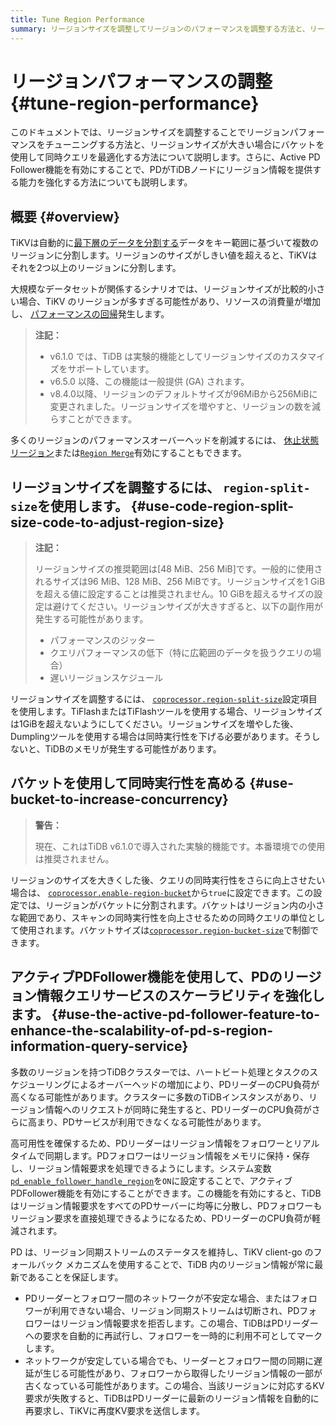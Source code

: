 ```yaml
---
title: Tune Region Performance
summary: リージョンサイズを調整してリージョンのパフォーマンスを調整する方法と、リージョンサイズが大きい場合にバケットを使用して同時クエリを最適化する方法を学習します。
---
```


# リージョンパフォーマンスの調整 {#tune-region-performance}

このドキュメントでは、リージョンサイズを調整することでリージョンパフォーマンスをチューニングする方法と、リージョンサイズが大きい場合にバケットを使用して同時クエリを最適化する方法について説明します。さらに、Active PD Follower機能を有効にすることで、PDがTiDBノードにリージョン情報を提供する能力を強化する方法についても説明します。

## 概要 {#overview}

TiKVは自動的に[最下層のデータを分割する](/best-practices/tidb-best-practices.md#data-sharding)データをキー範囲に基づいて複数のリージョンに分割します。リージョンのサイズがしきい値を超えると、TiKVはそれを2つ以上のリージョンに分割します。

大規模なデータセットが関係するシナリオでは、リージョンサイズが比較的小さい場合、TiKV のリージョンが多すぎる可能性があり、リソースの消費量が増加し、 [パフォーマンスの回帰](/best-practices/massive-regions-best-practices.md#performance-problem)発生します。

> **注記：**
>
> -   v6.1.0 では、TiDB は実験的機能としてリージョンサイズのカスタマイズをサポートしています。
> -   v6.5.0 以降、この機能は一般提供 (GA) されます。
> -   v8.4.0以降、リージョンのデフォルトサイズが96MiBから256MiBに変更されました。リージョンサイズを増やすと、リージョンの数を減らすことができます。

多くのリージョンのパフォーマンスオーバーヘッドを削減するには、 [休止状態リージョン](/best-practices/massive-regions-best-practices.md#method-4-increase-the-number-of-tikv-instances)または[`Region Merge`](/best-practices/massive-regions-best-practices.md#method-5-adjust-raft-base-tick-interval)有効にすることもできます。

## リージョンサイズを調整するには、 <code>region-split-size</code>を使用します。 {#use-code-region-split-size-code-to-adjust-region-size}

> **注記：**
>
> リージョンサイズの推奨範囲は[48 MiB、256 MiB]です。一般的に使用されるサイズは96 MiB、128 MiB、256 MiBです。リージョンサイズを1 GiBを超える値に設定することは推奨されません。10 GiBを超えるサイズの設定は避けてください。リージョンサイズが大きすぎると、以下の副作用が発生する可能性があります。
>
> -   パフォーマンスのジッター
> -   クエリパフォーマンスの低下（特に広範囲のデータを扱うクエリの場合）
> -   遅いリージョンスケジュール

リージョンサイズを調整するには、 [`coprocessor.region-split-size`](/tikv-configuration-file.md#region-split-size)設定項目を使用します。TiFlashまたはTiFlashツールを使用する場合、リージョンサイズは1GiBを超えないようにしてください。リージョンサイズを増やした後、 Dumplingツールを使用する場合は同時実行性を下げる必要があります。そうしないと、TiDBのメモリが発生する可能性があります。

## バケットを使用して同時実行性を高める {#use-bucket-to-increase-concurrency}

> **警告：**
>
> 現在、これはTiDB v6.1.0で導入された実験的機能です。本番環境での使用は推奨されません。

リージョンのサイズを大きくした後、クエリの同時実行性をさらに向上させたい場合は、 [`coprocessor.enable-region-bucket`](/tikv-configuration-file.md#enable-region-bucket-new-in-v610)から`true`に設定できます。この設定では、リージョンがバケットに分割されます。バケットはリージョン内の小さな範囲であり、スキャンの同時実行性を向上させるための同時クエリの単位として使用されます。バケットサイズは[`coprocessor.region-bucket-size`](/tikv-configuration-file.md#region-bucket-size-new-in-v610)で制御できます。

## アクティブPDFollower機能を使用して、PDのリージョン情報クエリサービスのスケーラビリティを強化します。 {#use-the-active-pd-follower-feature-to-enhance-the-scalability-of-pd-s-region-information-query-service}

多数のリージョンを持つTiDBクラスターでは、ハートビート処理とタスクのスケジューリングによるオーバーヘッドの増加により、PDリーダーのCPU負荷が高くなる可能性があります。クラスターに多数のTiDBインスタンスがあり、リージョン情報へのリクエストが同時に発生すると、PDリーダーのCPU負荷がさらに高まり、PDサービスが利用できなくなる可能性があります。

高可用性を確保するため、PDリーダーはリージョン情報をフォロワーとリアルタイムで同期します。PDフォロワーはリージョン情報をメモリに保持・保存し、リージョン情報要求を処理できるようにします。システム変数[`pd_enable_follower_handle_region`](/system-variables.md#pd_enable_follower_handle_region-new-in-v760)を`ON`に設定することで、アクティブPDFollower機能を有効にすることができます。この機能を有効にすると、TiDBはリージョン情報要求をすべてのPDサーバーに均等に分散し、PDフォロワーもリージョン要求を直接処理できるようになるため、PDリーダーのCPU負荷が軽減されます。

PD は、リージョン同期ストリームのステータスを維持し、TiKV client-go のフォールバック メカニズムを使用することで、TiDB 内のリージョン情報が常に最新であることを保証します。

-   PDリーダーとフォロワー間のネットワークが不安定な場合、またはフォロワーが利用できない場合、リージョン同期ストリームは切断され、PDフォロワーはリージョン情報要求を拒否します。この場合、TiDBはPDリーダーへの要求を自動的に再試行し、フォロワーを一時的に利用不可としてマークします。
-   ネットワークが安定している場合でも、リーダーとフォロワー間の同期に遅延が生じる可能性があり、フォロワーから取得したリージョン情報の一部が古くなっている可能性があります。この場合、当該リージョンに対応するKV要求が失敗すると、TiDBはPDリーダーに最新のリージョン情報を自動的に再要求し、TiKVに再度KV要求を送信します。
